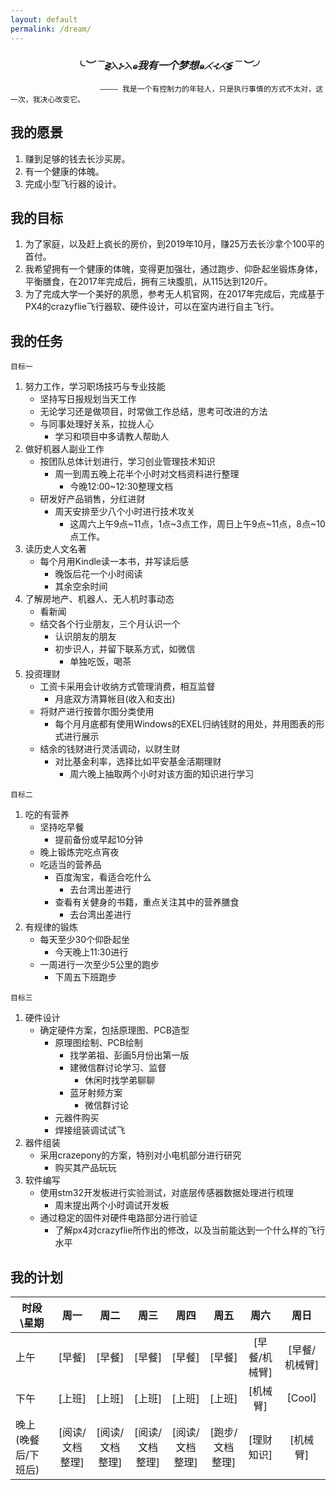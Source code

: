 ```yaml
---
layout: default
permalink: /dream/
---
```

<center><h3><i>╰︶﹉⋛⋋⊱⋋๑我有一个梦想๑⋌⊰⋌⋚﹉︶╯</i></h3></center>

                        ———— 我是一个有控制力的年轻人，只是执行事情的方式不太对，这一次，我决心改变它。

我的愿景
--------

1. 赚到足够的钱去长沙买房。
2. 有一个健康的体魄。
3. 完成小型飞行器的设计。

我的目标
--------

1. 为了家庭，以及赶上疯长的房价，到2019年10月，赚25万去长沙拿个100平的首付。
2. 我希望拥有一个健康的体魄，变得更加强壮，通过跑步、仰卧起坐锻炼身体，平衡膳食，在2017年完成后，拥有三块腹肌，从115达到120斤。
3. 为了完成大学一个美好的夙愿，参考无人机官网，在2017年完成后，完成基于PX4的crazyflie飞行器软、硬件设计，可以在室内进行自主飞行。 

我的任务
--------

`目标一`

1. 努力工作，学习职场技巧与专业技能
    - 坚持写日报规划当天工作
    - 无论学习还是做项目，时常做工作总结，思考可改进的方法
    - 与同事处理好关系，拉拢人心
        - 学习和项目中多请教人帮助人
2. 做好机器人副业工作
    - 按团队总体计划进行，学习创业管理技术知识
        - 周一到周五晚上花半个小时对文档资料进行整理
            - 今晚12:00~12:30整理文档
    - 研发好产品销售，分红进财
        - 周天安排至少八个小时进行技术攻关
            * 这周六上午9点~11点，1点~3点工作，周日上午9点~11点，8点~10点工作。
3. 读历史人文名著
    - 每个月用Kindle读一本书，并写读后感
        - 晚饭后花一个小时阅读
        - 其余空余时间
4. 了解房地产、机器人、无人机时事动态
    - 看新闻
    - 结交各个行业朋友，三个月认识一个
        - 认识朋友的朋友
        - 初步识人，并留下联系方式，如微信
            * 单独吃饭，喝茶
5. 投资理财
    - 工资卡采用会计收纳方式管理消费，相互监督
        - 月底双方清算帐目(收入和支出)
    - 将财产进行按普尔图分类使用
        - 每个月月底都有使用Windows的EXEL归纳钱财的用处，并用图表的形式进行展示
    - 结余的钱财进行灵活调动，以财生财
        - 对比基金利率，选择比如平安基金活期理财
            * 周六晚上抽取两个小时对该方面的知识进行学习

`目标二`

1. 吃的有营养
    - 坚持吃早餐
        - 提前备份或早起10分钟
    - 晚上锻炼完吃点宵夜
    - 吃适当的营养品
        - 百度淘宝，看适合吃什么
            * 去台湾出差进行
        - 查看有关健身的书籍，重点关注其中的营养膳食
            * 去台湾出差进行
2. 有规律的锻炼
    - 每天至少30个仰卧起坐
        - 今天晚上11:30进行
    - 一周进行一次至少5公里的跑步
        - 下周五下班跑步

`目标三`

1. 硬件设计
    - 确定硬件方案，包括原理图、PCB造型
        - 原理图绘制、PCB绘制
            - 找学弟祖、彭画5月份出第一版
            - 建微信群讨论学习、监督
                - 休闲时找学弟聊聊
            - 蓝牙射频方案
                - 微信群讨论
        - 元器件购买
        - 焊接组装调试试飞
2. 器件组装
    - 采用crazepony的方案，特别对小电机部分进行研究
        - 购买其产品玩玩
3. 软件编写
    - 使用stm32开发板进行实验测试，对底层传感器数据处理进行梳理
        - 周末提出两个小时调试开发板
    - 通过稳定的固件对硬件电路部分进行验证
        - 了解px4对crazyflie所作出的修改，以及当前能达到一个什么样的飞行水平

我的计划
--------

|时段\星期     |     周一    |     周二      |   周三    |     周四    |     周五    |     周六    |     周日    |
| ------------ |:-------------:|:--------------:|:-----------:|:------------:|:-------------:|:------------:|:-------------:|
| 上午 | [早餐] | [早餐] | [早餐] | [早餐]  | [早餐]  | [早餐/机械臂]  | [早餐/机械臂] |
| 下午 | [上班] | [上班] | [上班] | [上班]  | [上班]  | [机械臂]  | [Cool]  |
| 晚上(晚餐后/下班后) | [阅读/文档整理] | [阅读/文档整理] | [阅读/文档整理] | [阅读/文档整理]  | [跑步/文档整理]  | [理财知识]  | [机械臂]  |